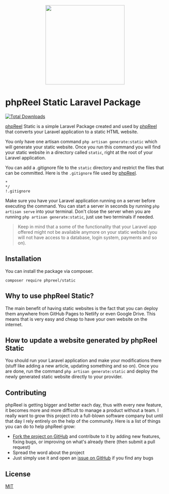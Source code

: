 <p align="center"><a href="https://phpreel.org/" target="_blank"><img src="https://developer.phpreel.org/img/logo.png" width="250"></a></p>

# phpReel Static Laravel Package
[![Total Downloads](https://img.shields.io/packagist/dt/phpreel/static.svg?style=flat-square)](https://packagist.org/packages/phpreel/static)

[phpReel](https://phpreel.org/) Static is a simple Laravel Package created and used by [phpReel](https://github.com/phpreel/phpreel) that converts your Laravel application to a static HTML website.

You only have one artisan command `php artisan generate:static` which will generate your static website. Once you run this command you will find your static website in a directory called `static`, right at the root of your Laravel application.

You can add a .gitignore file to the `static` directory and restrict the files that can be committed. Here is the `.gitignore` file used by [phpReel](https://github.com/phpreel/phpreel).

```
*
*/
!.gitignore
```

Make sure you have your Laravel application running on a server before executing the command. You can start a server in seconds by running `php artisan serve` into your terminal. Don't close the server when you are running `php artisan generate:static`, just use two terminals if needed.

> Keep in mind that a some of the functionality that your Laravel app offered might not be available anymore on your static website (you will not have access to a database, login system, payments and so on).

## Installation
You can install the package via composer.
```
composer require phpreel/static
```

## Why to use phpReel Static?
The main benefit of having static websites is the fact that you can deploy them anywhere from GitHub Pages to Netlify or even Google Drive. This means that is very easy and cheap to have your own website on the internet.

## How to update a website generated by phpReel Static
You should run your Laravel application and make your modifications there (stuff like adding a new article, updating something and so on). Once you are done, run the command `php artisan generate:static` and deploy the newly generated static website directly to your provider.

## Contributing
phpReel is getting bigger and better each day, thus with every new feature, it becomes more and more difficult to manage a product without a team. I really want to grow this project into a full-blown software company but until that day I rely entirely on the help of the community. Here is a list of things you can do to help phpReel grow:

- [Fork the project on GitHub](https://github.com/phpreel/static/) and contribute to it by adding new features, fixing bugs, or improving on what's already there (then submit a pull request)
- Spread the word about the project
- Just simply use it and open an [issue on GitHub](https://github.com/phpreel/static/issues) if you find any bugs

## License
[MIT](https://github.com/phpreel/phpreel/blob/main/LICENSE)

